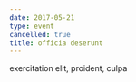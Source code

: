 ```yaml
---
date: 2017-05-21
type: event
cancelled: true
title: officia deserunt
---
```

exercitation elit, proident, culpa
